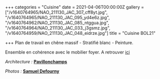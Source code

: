+++
categories = "Cuisine"
date = 2021-04-06T00:00:00Z
gallery = ["/v1640764965/NAO_211130_JAC_307_cff8yt.jpg", "/v1640764965/NAO_211130_JAC_095_yd4e6z.jpg", "/v1640764962/NAO_211130_JAC_085_ntggua.jpg", "/v1640764964/NAO_211130_JAC_033_j3gsmz.jpg", "/v1640764959/NAO_211130_JAC_048_eidrze.jpg"]
title = "Cuisine BOL21"

+++
Plan de travail en chêne massif - Stratifié blanc - Peinture.

Ensemble en cohérence avec le mobilier foyer. A retrouver [ici](https://www.naos-atelier.be/creations/sejours/hifi-foyer-cuisine/ "Link")

_Architecture :_ [**Pavillonchamps**](https://www.pavillonchamps.be/ "link")

_Photos :_ [**Samuel Defourny**](https://www.smdf.be/ "Link")